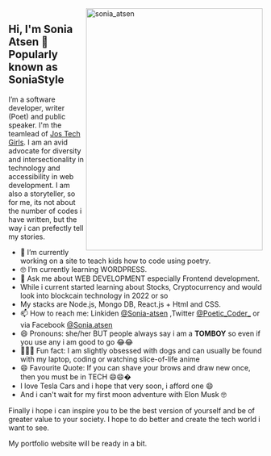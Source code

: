 <img align="right" src="https://user-images.githubusercontent.com/57832307/120681565-6b0a3600-c493-11eb-952c-799d4a3a8e0c.PNG" alt="sonia_atsen" width=350px height=480px/>

## Hi, I'm Sonia Atsen 👋  Popularly known as **SoniaStyle** 

I’m a software developer, writer (Poet) and public speaker. I'm the teamlead of [Jos Tech Girls](jostechgirls.com). I am an avid advocate for diversity and intersectionality in technology and accessibility in web development. I am also a storyteller, so for me, its not about the number of codes i have written, but the way i can prefectly tell my stories.

- 📱 I’m currently working on a site to teach kids how to code using poetry.
- 🤓 I’m currently learning WORDPRESS.
- 💬  Ask me about WEB DEVELOPMENT especially Frontend development.
- While i current started learning about Stocks, Cryptocurrency and would look into blockcain technology in 2022 or so
- My stacks are Node.js, Mongo DB, React.js + Html and CSS.
- 📫  How to reach me: Linkiden [@Sonia-atsen](https://www.linkedin.com/in/sonia-atsen/) ,Twitter [@Poetic_Coder_](twitter.com/Poetic_Coder_) or via Facebook [@Sonia.atsen](https://web.facebook.com/sonia.atsen)
- 😄  Pronouns: she/her BUT people always say i am a **TOMBOY** so even if you use any i am good to go 😂😂
- 🚴🏽‍♀️  Fun fact: I am slightly obsessed with dogs and can usually be found with my laptop, coding or watching slice-of-life anime
- 😄 Favourite Quote: If you can shave your brows and draw new once, then you must be in TECH 😄😄� 
- I love Tesla Cars and i hope that very soon, i afford one 😄
- And i can't wait for my first moon adventure with Elon Musk 🤓

Finally i hope i can inspire you to be the best version of yourself and be of greater value to your society.
I hope to do better and create the tech world i want to see.

My portfolio website will be ready in a bit.
